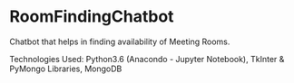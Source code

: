 # RoomFindingChatbot
Chatbot that helps in finding availability of Meeting Rooms.

Technologies Used: 
Python3.6 (Anacondo - Jupyter Notebook), 
TkInter & PyMongo Libraries, 
MongoDB  
